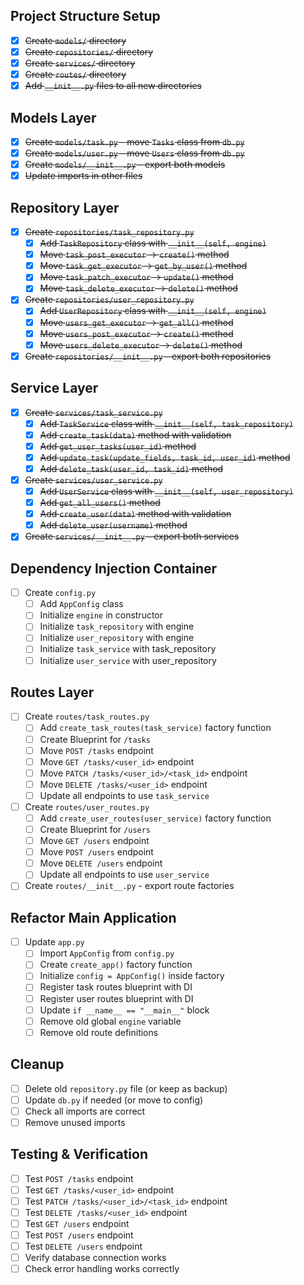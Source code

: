 ## Project Structure Setup
- [x] ~~Create `models/` directory~~
- [x] ~~Create `repositories/` directory~~  
- [x] ~~Create `services/` directory~~
- [x] ~~Create `routes/` directory~~
- [x] ~~Add `__init__.py` files to all new directories~~

## Models Layer
- [x] ~~Create `models/task.py` - move `Tasks` class from `db.py`~~
- [x] ~~Create `models/user.py` - move `Users` class from `db.py`~~
- [x] ~~Create `models/__init__.py` - export both models~~
- [x] ~~Update imports in other files~~

## Repository Layer
- [x] ~~Create `repositories/task_repository.py`~~
  - [x] ~~Add `TaskRepository` class with `__init__(self, engine)`~~
  - [x] ~~Move `task_post_executor` → `create()` method~~
  - [x] ~~Move `task_get_executor` → `get_by_user()` method~~
  - [x] ~~Move `task_patch_executor` → `update()` method~~
  - [x] ~~Move `task_delete_executor` → `delete()` method~~
- [x] ~~Create `repositories/user_repository.py`~~
  - [x] ~~Add `UserRepository` class with `__init__(self, engine)`~~
  - [x] ~~Move `users_get_executor` → `get_all()` method~~
  - [x] ~~Move `users_post_executor` → `create()` method~~
  - [x] ~~Move `users_delete_executor` → `delete()` method~~
- [x] ~~Create `repositories/__init__.py` - export both repositories~~

## Service Layer
- [x] ~~Create `services/task_service.py`~~
  - [x] ~~Add `TaskService` class with `__init__(self, task_repository)`~~
  - [x] ~~Add `create_task(data)` method with validation~~
  - [x] ~~Add `get_user_tasks(user_id)` method~~
  - [x] ~~Add `update_task(update_fields, task_id, user_id)` method~~
  - [x] ~~Add `delete_task(user_id, task_id)` method~~
- [x] ~~Create `services/user_service.py`~~
  - [x] ~~Add `UserService` class with `__init__(self, user_repository)`~~
  - [x] ~~Add `get_all_users()` method~~
  - [x] ~~Add `create_user(data)` method with validation~~
  - [x] ~~Add `delete_user(username)` method~~
- [x] ~~Create `services/__init__.py` - export both services~~

## Dependency Injection Container
- [ ] Create `config.py`
  - [ ] Add `AppConfig` class
  - [ ] Initialize `engine` in constructor
  - [ ] Initialize `task_repository` with engine
  - [ ] Initialize `user_repository` with engine
  - [ ] Initialize `task_service` with task_repository
  - [ ] Initialize `user_service` with user_repository

## Routes Layer
- [ ] Create `routes/task_routes.py`
  - [ ] Add `create_task_routes(task_service)` factory function
  - [ ] Create Blueprint for `/tasks`
  - [ ] Move `POST /tasks` endpoint
  - [ ] Move `GET /tasks/<user_id>` endpoint
  - [ ] Move `PATCH /tasks/<user_id>/<task_id>` endpoint
  - [ ] Move `DELETE /tasks/<user_id>` endpoint
  - [ ] Update all endpoints to use `task_service`
- [ ] Create `routes/user_routes.py`
  - [ ] Add `create_user_routes(user_service)` factory function
  - [ ] Create Blueprint for `/users`
  - [ ] Move `GET /users` endpoint
  - [ ] Move `POST /users` endpoint
  - [ ] Move `DELETE /users` endpoint
  - [ ] Update all endpoints to use `user_service`
- [ ] Create `routes/__init__.py` - export route factories

## Refactor Main Application
- [ ] Update `app.py`
  - [ ] Import `AppConfig` from `config.py`
  - [ ] Create `create_app()` factory function
  - [ ] Initialize `config = AppConfig()` inside factory
  - [ ] Register task routes blueprint with DI
  - [ ] Register user routes blueprint with DI
  - [ ] Update `if __name__ == "__main__"` block
  - [ ] Remove old global `engine` variable
  - [ ] Remove old route definitions

## Cleanup
- [ ] Delete old `repository.py` file (or keep as backup)
- [ ] Update `db.py` if needed (or move to config)
- [ ] Check all imports are correct
- [ ] Remove unused imports

## Testing & Verification
- [ ] Test `POST /tasks` endpoint
- [ ] Test `GET /tasks/<user_id>` endpoint
- [ ] Test `PATCH /tasks/<user_id>/<task_id>` endpoint
- [ ] Test `DELETE /tasks/<user_id>` endpoint
- [ ] Test `GET /users` endpoint
- [ ] Test `POST /users` endpoint
- [ ] Test `DELETE /users` endpoint
- [ ] Verify database connection works
- [ ] Check error handling works correctly
